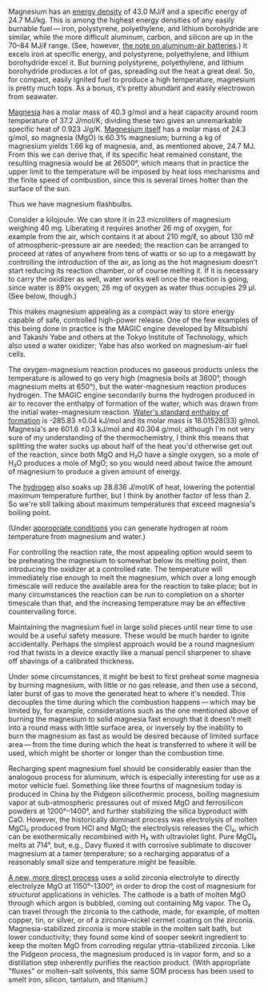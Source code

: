 Magnesium has an [energy density][0] of 43.0 MJ/ℓ and a specific
energy of 24.7 MJ/kg.  This is among the highest energy densities of
any easily burnable fuel — iron, polystyrene, polyethylene, and
lithium borohydride are similar, while the more difficult aluminum,
carbon, and silicon are up in the 70–84 MJ/ℓ range.  (See, however,
[the note on aluminum-air batteries](aluminum-air-batteries.md).)  It
excels iron at specific energy, and polystyrene, polyethylene, and
lithium borohydride excel it.  But burning polystyrene, polyethylene,
and lithium borohydride produces a lot of gas, spreading out the heat
a great deal.  So, for compact, easily ignited fuel to produce a high
temperature, magnesium is pretty much tops.  As a bonus, it’s pretty
abundant and easily electrowon from seawater.

[0]: https://en.wikipedia.org/wiki/Energy_density#Tables_of_energy_content

[Magnesia][1] has a molar mass of 40.3 g/mol and a heat capacity
around room temperature of 37.2 J/mol/K; dividing these two gives an
unremarkable specific heat of 0.923 J/g/K.  [Magnesium itself][2] has
a molar mass of 24.3 g/mol, so magnesia (MgO) is 60.3% magnesium;
burning a kg of magnesium yields 1.66 kg of magnesia, and, as
mentioned above, 24.7 MJ.  From this we can derive that, if its
specific heat remained constant, the resulting magnesia would be at
26500°, which means that in practice the upper limit to the
temperature will be imposed by heat loss mechanisms and the finite
speed of combustion, since this is several times hotter than the
surface of the sun.

[1]: https://en.wikipedia.org/wiki/Magnesium_oxide
[2]: https://en.wikipedia.org/wiki/Magnesium

Thus we have magnesium flashbulbs.

Consider a kilojoule.  We can store it in 23 microliters of magnesium
weighing 40 mg.  Liberating it requires another 26 mg of oxygen, for
example from the air, which contains it at about 210 mg/ℓ, so about
130 mℓ of atmospheric-pressure air are needed; the reaction can be
arranged to proceed at rates of anywhere from tens of watts or so up
to a megawatt by controlling the introduction of the air, as long as
the hot magnesium doesn’t start reducing its reaction chamber, or of
course melting it.  If it is necessary to carry the oxidizer as well,
water works well once the reaction is going, since water is 89%
oxygen; 26 mg of oxygen as water thus occupies 29 μl.  (See below,
though.)

This makes magnesium appealing as a compact way to store energy
capable of safe, controlled high-power release.  One of the few
examples of this being done in practice is the MAGIC engine developed
by Mitsubishi and Takashi Yabe and others at the Tokyo Institute of
Technology, which also used a water oxidizer;
Yabe has also worked on magnesium-air fuel cells.

The oxygen-magnesium reaction produces no gaseous products unless the
temperature is allowed to go very high (magnesia boils at 3600°,
though magnesium melts at 650°), but the water-magnesium reaction
produces hydrogen.  The MAGIC engine secondarily burns the hydrogen
produced in air to recover the enthalpy of formation of the water,
which was drawn from the initial water–magnesium reaction.  [Water's
standard enthalpy of formation][4] is -285.83 ±0.04 kJ/mol and its
molar mass is 18.01528(33) g/mol.  Magnesia's are 601.6 ±0.3 kJ/mol
and 40.304 g/mol; although I'm not very sure of my understanding of
the thermochemistry, I think this means that splitting the water sucks
up about half of the heat you'd otherwise get out of the reaction,
since both MgO and H₂O have a single oxygen, so a mole of H₂O produces
a mole of MgO; so you would need about twice the amount of magnesium
to produce a given amount of energy.

[4]: https://en.wikipedia.org/wiki/Properties_of_water

The [hydrogen][6] also soaks up 28.836 J/mol/K of heat, lowering the
potential maximum temperature further, but I think by another factor
of less than 2.  So we're still talking about maximum temperatures
that exceed magnesia's boiling point.

[6]: https://en.wikipedia.org/wiki/Hydrogen

(Under [appropriate conditions][5] you can generate hydrogen at room
temperature from magnesium and water.)

[5]: https://www.ncbi.nlm.nih.gov/pmc/articles/PMC5090637/

For controlling the reaction rate, the most appealing option would
seem to be preheating the magnesium to somewhat below its melting
point, then introducing the oxidizer at a controlled rate.  The
temperature will immediately rise enough to melt the magnesium, which
over a long enough timescale will reduce the available area for the
reaction to take place; but in many circumstances the reaction can be
run to completion on a shorter timescale than that, and the increasing
temperature may be an effective countervailing force.

Maintaining the magnesium fuel in large solid pieces until near time
to use would be a useful safety measure.  These would be much harder
to ignite accidentally.  Perhaps the simplest approach would be a
round magnesium rod that twists in a device exactly like a manual
pencil sharpener to shave off shavings of a calibrated thickness.

Under some circumstances, it might be best to first preheat some
magnesia by burning magnesium, with little or no gas release, and then
use a second, later burst of gas to move the generated heat to where
it's needed.  This decouples the time during which the combustion
happens — which may be limited by, for example, considerations such as
the one mentioned above of burning the magnesium to solid magnesia
fast enough that it doesn't melt into a round mass with little surface
area, or inversely by the inability to burn the magnesium as fast as
would be desired because of limited surface area — from the time
during which the heat is transferred to where it will be used, which
might be shorter or longer than the combustion time.

Recharging spent magnesium fuel should be considerably easier than the
analogous process for aluminum, which is especially interesting for
use as a motor vehicle fuel.  Something like three fourths of
magnesium today is produced in China by the Pidgeon silicothermic
process, boiling magnesium vapor at sub-atmospheric pressures out of
mixed MgO and ferrosilicon powders at 1200°–1400°, and further
stabilizing the silica byproduct with CaO.  However, the historically
dominant process was electrolysis of molten MgCl₂ produced from HCl
and MgO; the electrolysis releases the Cl₂, which can be
exothermically recombined with H₂ with ultraviolet light.  Pure MgCl₂
melts at 714°, but, e.g., Davy fluxed it with corrosive sublimate to
discover magnesium at a tamer temperature; so a recharging apparatus
of a reasonably small size and temperature might be feasible.

[A new, more direct process][7] uses a solid zirconia electrolyte to
directly electrolyze MgO at 1150°–1300°, in order to drop the cost of
magnesium for *structural* applications in vehicles.  The cathode is a
bath of molten MgO through which argon is bubbled, coming out
containing Mg vapor.  The O₂ can travel through the zirconia to the
cathode, made, for example, of molten copper, tin, or silver, or of a
zirconia–nickel cermet coating on the zirconia.  Magnesia-stabilized
zirconia is more stable in the molten salt bath, but lower
conductivity; they found some kind of sooper seekrit ingredient to
keep the molten MgO from corroding regular yttria-stabilized zirconia.
Like the Pidgeon process, the magnesium produced is in vapor form, and
so a distillation step inherently purifies the reaction product.
(With appropriate "fluxes" or molten-salt solvents, this same SOM
process has been used to smelt iron, silicon, tantalum, and titanium.)

[7]: https://web.archive.org/web/20131113035743/http://www1.eere.energy.gov/vehiclesandfuels/pdfs/merit_review_2011/lightweight_materials/lm035_derezinski_2011_o.pdf "Solid Oxide Membrane (SOM) Electrolysis of Magnesium, Powell et al., 2011"
